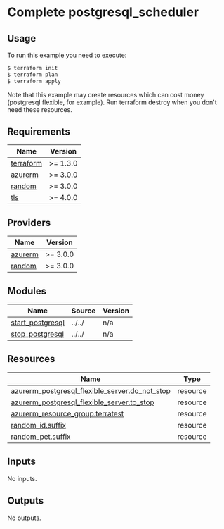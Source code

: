 # Complete postgresql_scheduler

## Usage

To run this example you need to execute:

```bash
$ terraform init
$ terraform plan
$ terraform apply
```

Note that this example may create resources which can cost money (postgresql flexible, for example). Run terraform destroy when you don't need these resources.

<!-- BEGIN_TF_DOCS -->
## Requirements

| Name | Version |
|------|---------|
| <a name="requirement_terraform"></a> [terraform](#requirement\_terraform) | >= 1.3.0 |
| <a name="requirement_azurerm"></a> [azurerm](#requirement\_azurerm) | >= 3.0.0 |
| <a name="requirement_random"></a> [random](#requirement\_random) | >= 3.0.0 |
| <a name="requirement_tls"></a> [tls](#requirement\_tls) | >= 4.0.0 |

## Providers

| Name | Version |
|------|---------|
| <a name="provider_azurerm"></a> [azurerm](#provider\_azurerm) | >= 3.0.0 |
| <a name="provider_random"></a> [random](#provider\_random) | >= 3.0.0 |

## Modules

| Name | Source | Version |
|------|--------|---------|
| <a name="module_start_postgresql"></a> [start\_postgresql](#module\_start\_postgresql) | ../../ | n/a |
| <a name="module_stop_postgresql"></a> [stop\_postgresql](#module\_stop\_postgresql) | ../../ | n/a |

## Resources

| Name | Type |
|------|------|
| [azurerm_postgresql_flexible_server.do_not_stop](https://registry.terraform.io/providers/hashicorp/azurerm/latest/docs/resources/postgresql_flexible_server) | resource |
| [azurerm_postgresql_flexible_server.to_stop](https://registry.terraform.io/providers/hashicorp/azurerm/latest/docs/resources/postgresql_flexible_server) | resource |
| [azurerm_resource_group.terratest](https://registry.terraform.io/providers/hashicorp/azurerm/latest/docs/resources/resource_group) | resource |
| [random_id.suffix](https://registry.terraform.io/providers/hashicorp/random/latest/docs/resources/id) | resource |
| [random_pet.suffix](https://registry.terraform.io/providers/hashicorp/random/latest/docs/resources/pet) | resource |

## Inputs

No inputs.

## Outputs

No outputs.
<!-- END_TF_DOCS -->
